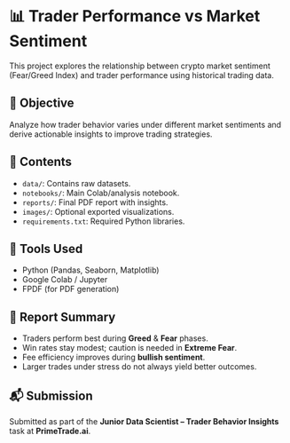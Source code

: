 # 📊 Trader Performance vs Market Sentiment

This project explores the relationship between crypto market sentiment (Fear/Greed Index) and trader performance using historical trading data.

## 🚀 Objective
Analyze how trader behavior varies under different market sentiments and derive actionable insights to improve trading strategies.

## 📂 Contents

- `data/`: Contains raw datasets.
- `notebooks/`: Main Colab/analysis notebook.
- `reports/`: Final PDF report with insights.
- `images/`: Optional exported visualizations.
- `requirements.txt`: Required Python libraries.

## 🧪 Tools Used

- Python (Pandas, Seaborn, Matplotlib)
- Google Colab / Jupyter
- FPDF (for PDF generation)

## 📄 Report Summary

- Traders perform best during **Greed** & **Fear** phases.
- Win rates stay modest; caution is needed in **Extreme Fear**.
- Fee efficiency improves during **bullish sentiment**.
- Larger trades under stress do not always yield better outcomes.

## 📬 Submission

Submitted as part of the **Junior Data Scientist – Trader Behavior Insights** task at **PrimeTrade.ai**.
